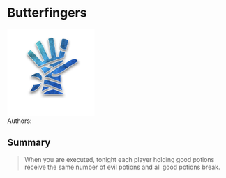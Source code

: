 # Butterfingers
<img src="https://raw.githubusercontent.com/yoyosource/BOTC-HomeBrew/master/Outsider/Butterfingers/image.png" alt="drawing" width="200"/>\
Authors: 

## Summary
> When you are executed, tonight each player holding good potions receive the same number of evil potions and all good potions break.

